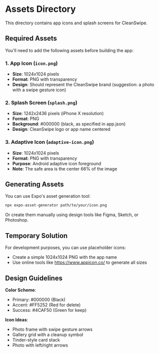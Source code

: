 # Assets Directory

This directory contains app icons and splash screens for CleanSwipe.

## Required Assets

You'll need to add the following assets before building the app:

### 1. App Icon (`icon.png`)
- **Size**: 1024x1024 pixels
- **Format**: PNG with transparency
- **Design**: Should represent the CleanSwipe brand (suggestion: a photo with a swipe gesture icon)

### 2. Splash Screen (`splash.png`)
- **Size**: 1242x2436 pixels (iPhone X resolution)
- **Format**: PNG
- **Background**: #000000 (black, as specified in app.json)
- **Design**: CleanSwipe logo or app name centered

### 3. Adaptive Icon (`adaptive-icon.png`)
- **Size**: 1024x1024 pixels
- **Format**: PNG with transparency
- **Purpose**: Android adaptive icon foreground
- **Note**: The safe area is the center 66% of the image

## Generating Assets

You can use Expo's asset generation tool:

```bash
npx expo-asset-generator path/to/your/icon.png
```

Or create them manually using design tools like Figma, Sketch, or Photoshop.

## Temporary Solution

For development purposes, you can use placeholder icons:
- Create a simple 1024x1024 PNG with the app name
- Use online tools like https://www.appicon.co/ to generate all sizes

## Design Guidelines

**Color Scheme**:
- Primary: #000000 (Black)
- Accent: #FF5252 (Red for delete)
- Success: #4CAF50 (Green for keep)

**Icon Ideas**:
- Photo frame with swipe gesture arrows
- Gallery grid with a cleanup symbol
- Tinder-style card stack
- Photo with left/right arrows
